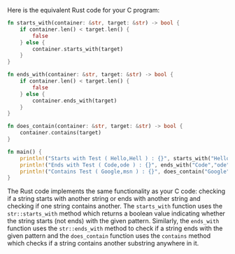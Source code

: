 Here is the equivalent Rust code for your C program:

```rust
fn starts_with(container: &str, target: &str) -> bool {
    if container.len() < target.len() {
        false
    } else {
        container.starts_with(target)
    }
}

fn ends_with(container: &str, target: &str) -> bool {
    if container.len() < target.len() {
        false
    } else {
        container.ends_with(target)
    }
}

fn does_contain(container: &str, target: &str) -> bool {
    container.contains(target)
}

fn main() {
    println!("Starts with Test ( Hello,Hell ) : {}", starts_with("Hello","Hell"));
    println!("Ends with Test ( Code,ode ) : {}", ends_with("Code","ode"));
    println!("Contains Test ( Google,msn ) : {}", does_contain("Google","msn"));
}
```
The Rust code implements the same functionality as your C code: checking if a string starts with another string or ends with another string and checking if one string contains another. The `starts_with` function uses the `str::starts_with` method which returns a boolean value indicating whether the string starts (not ends) with the given pattern. Similarly, the `ends_with` function uses the `str::ends_with` method to check if a string ends with the given pattern and the `does_contain` function uses the `contains` method which checks if a string contains another substring anywhere in it.
